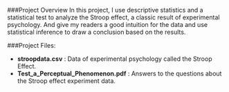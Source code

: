 ###Project Overview
In this project, I use descriptive statistics and a statistical test to analyze the Stroop effect, a classic result of experimental psychology. And give my readers a good intuition for the data and use statistical inference to draw a conclusion based on the results. 

###Project Files:
* **stroopdata.csv** : Data of experimental psychology called the Stroop Effect.   
* **Test_a_Perceptual_Phenomenon.pdf** : Answers to the questions about the Stroop effect experiment data.
